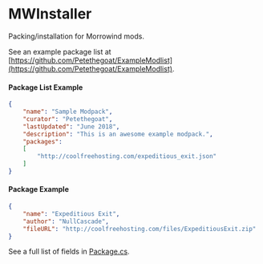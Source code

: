 # MWInstaller
Packing/installation for Morrowind mods.

See an example package list at [https://github.com/Petethegoat/ExampleModlist](https://github.com/Petethegoat/ExampleModlist).

#### Package List Example
```json
{
	"name": "Sample Modpack",
	"curator": "Petethegoat",
	"lastUpdated": "June 2018",
	"description": "This is an awesome example modpack.",
	"packages":
	[
		"http://coolfreehosting.com/expeditious_exit.json"
	]
}
```

#### Package Example
```json
{
	"name": "Expeditious Exit",
	"author": "NullCascade",
	"fileURL": "http://coolfreehosting.com/files/ExpeditiousExit.zip"
}
```

See a full list of fields in [Package.cs](Package.cs).
